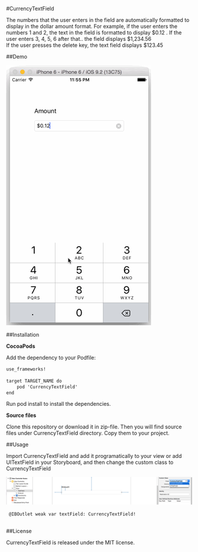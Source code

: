 #CurrencyTextField

The numbers that the user enters in the field are automatically formatted to display in the dollar amount format. For example, if the user enters the numbers 1 and 2, the text in the field is formatted to display $0.12 . If the user enters 3, 4, 5, 6 after that.. the field displays $1,234.56
<br>If the user presses the delete key, the text field displays $123.45

##Demo

![Alt text](Screenshots/CurrencyTextField.gif?raw=true "ExampleCurrency gif")

##Installation

**CocoaPods**


Add the dependency to your Podfile:

```
use_frameworks!

target TARGET_NAME do
    pod 'CurrencyTextField'
end    
```

Run pod install to install the dependencies.

**Source files**

Clone this repository or download it in zip-file. Then you will find source files under CurrencyTextField directory. Copy them to your project.

##Usage

Import CurrencyTextField and add it programatically to your view or add UITextField in your Storyboard, and then change the custom class to CurrencyTextField

![Alt text](Screenshots/CustomClassSelect.png?raw=true "Custom class")

```
 @IBOutlet weak var textField: CurrencyTextField!
 
 ```


##License

CurrencyTextField is released under the MIT license.
